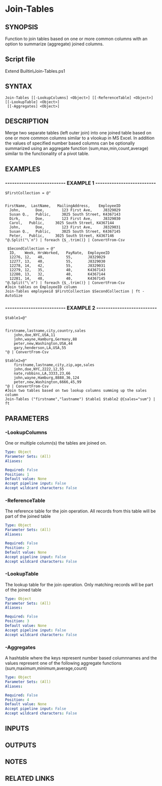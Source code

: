 # Join-Tables

## SYNOPSIS
Function to join tables based on one or more common columns with an option to summarize (aggregate) joined columns.

## Script file
Extend Builtin\Join-Tables.ps1

## SYNTAX

```
Join-Tables [[-LookupColumns] <Object>] [[-ReferenceTable] <Object>] [[-LookupTable] <Object>]
 [[-Aggregates] <Object>]
```

## DESCRIPTION
Merge two separate tables (left outer join) into one joined table based on one or more common columns similar to a vlookup in MS Excel.
In addition the values of specified number based columns can be optionally summarized using 
an aggregate function (sum,max,min,count,average) similar to the functionality of a pivot table.

## EXAMPLES

### -------------------------- EXAMPLE 1 --------------------------
```
$FirstCollection = @"


FirstName,  LastName,   MailingAddress,    EmployeeID
  John,       Doe,        123 First Ave,     J8329029
  Susan Q.,   Public,     3025 South Street, K4367143
  Dirk,       Doe,        123 First Ave,     J8329030
  Carol,   Public,     3025 South Street, K4367144
  John,       Doe,        123 First Ave,     J8329031
  Susan Q.,   Public,     3025 South Street, K4367145
  Peter,   Public,     3025 South Street, K4367146
"@.Split("\`n") | foreach {$_.trim()} | ConvertFrom-Csv                          

 $SecondCollection = @"
  ID,    Week, HrsWorked,   PayRate,  EmployeeID
  12276, 12,   40,          55,       J8329029
  12277, 13,   40,          55,       J8329030
  12278, 14,   42,          55,       J8329031
  12279, 12,   35,          40,       K4367143
  12280, 13,   32,          40,       K4367144
  12281, 14,   48,          40,       K4367145
"@.Split("\`n") | foreach {$_.trim()} | ConvertFrom-Csv
#Join tables on EmployeeID column
Join-Tables employeeid $FirstCollection $SecondCollection | ft -AutoSize
```
### -------------------------- EXAMPLE 2 --------------------------
```
$table1=@"


firstname,lastname,city,country,sales
    john,doe,NYC,USA,11
    john,wayne,Hamburg,Germany,88
    peter,new,Washington,USA,44
    gary,henderson,LA,USA,55
"@ | ConvertFrom-Csv

$table2=@"
    firstname,lastname,city,zip,age,sales
    john,doe,NYC,2222,12,55
    nate,robbins,LA,3333,23,66
    john,wayne,Hamburg,8888,36,124
    peter,new,Washington,6666,45,99
"@ | ConvertFrom-Csv
#Join two tables based on two lookup columns summing up the sales column
Join-Tables ("firstname","lastname") $table1 $table2 @{sales="sum"} | ft
```
## PARAMETERS

### -LookupColumns
One or multiple column(s) the tables are joined on.

```yaml
Type: Object
Parameter Sets: (All)
Aliases: 

Required: False
Position: 1
Default value: None
Accept pipeline input: False
Accept wildcard characters: False
```

### -ReferenceTable
The reference table for the join operation.
All records from this table will be part of the joined table

```yaml
Type: Object
Parameter Sets: (All)
Aliases: 

Required: False
Position: 2
Default value: None
Accept pipeline input: False
Accept wildcard characters: False
```

### -LookupTable
The lookup table for the join operation.
Only matching records will be part of the joined table

```yaml
Type: Object
Parameter Sets: (All)
Aliases: 

Required: False
Position: 3
Default value: None
Accept pipeline input: False
Accept wildcard characters: False
```

### -Aggregates
A hashtable where the keys represent number based columnnames and the values represent one of the following 
aggregate functions (sum,maximum,minimum,average,count)

```yaml
Type: Object
Parameter Sets: (All)
Aliases: 

Required: False
Position: 4
Default value: None
Accept pipeline input: False
Accept wildcard characters: False
```

## INPUTS

## OUTPUTS

## NOTES

## RELATED LINKS





